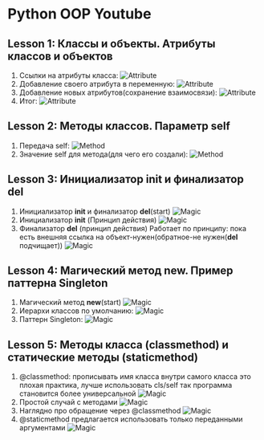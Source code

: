 # Python OOP Youtube
## Lesson 1: Классы и объекты. Атрибуты классов и объектов
1. Ссылки на атрибуты класса:
![Attribute](lesson_1/1.JPG)
2. Добавление своего атрибута в переменную:
![Attribute](lesson_1/2.JPG)
3.  Добавление новых атрибутов(сохранение взаимосвязи):
![Attribute](lesson_1/3.JPG)
4. Итог:
![Attribute](lesson_1/4.JPG)
## Lesson 2: Методы классов. Параметр self
1. Передача self:
![Method](lesson_2/1.JPG)
2. Значение self для метода(для чего его создали):
![Method](lesson_2/2.JPG)
## Lesson 3: Инициализатор __init__ и финализатор __del__
1. Инициализатор __init__ и финализатор __del__(start)
![Magic](lesson_3/1.JPG)
2. Инициализатор __init__ (Принцип действия)
![Magic](lesson_3/2.JPG)
3. Финализатор __del__ (принцип действия)
Работает по принципу: пока есть внешняя ссылка на 
объект-нужен(обратное-не нужен(__del__ подчищает))
![Magic](lesson_3/3.JPG)
## Lesson 4: Магический метод __new__. Пример паттерна Singleton
1. Магический метод __new__(start)
![Magic](lesson_4/1.JPG)
2. Иерархи классов по умолчанию:
![Magic](lesson_4/2.JPG)
3. Паттерн Singleton:
![Magic](lesson_4/3.JPG)
## Lesson 5: Методы класса (classmethod) и статические методы (staticmethod)
1. @classmethod: прописывать имя класса внутри самого класса это плохая практика, лучше использовать
cls/self так программа становится более универсальной
![Magic](lesson_5/1.JPG)
2. Простой случай с методами
![Magic](lesson_5/2.JPG)
3. Наглядно про обращение через @classmethod
![Magic](lesson_5/3.JPG)
4. @staticmethod предлагается использовать только переданными аргументами
![Magic](lesson_5/4.JPG)